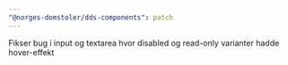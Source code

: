 ```yaml
---
"@norges-domstoler/dds-components": patch
---
```


Fikser bug i input og textarea hvor disabled og read-only varianter hadde hover-effekt
